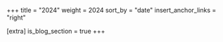 +++
title = "2024"
weight = 2024
sort_by = "date"
insert_anchor_links = "right"

[extra]
is_blog_section = true
+++
